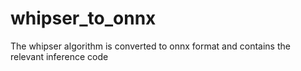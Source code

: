 # whipser_to_onnx
The whipser algorithm is converted to onnx format and contains the relevant inference code
